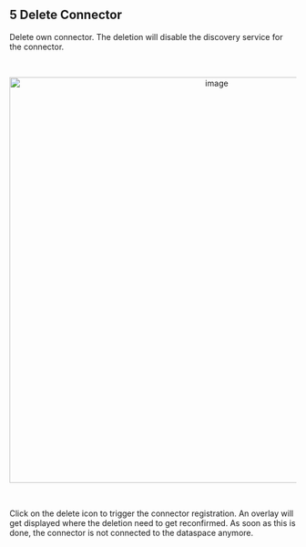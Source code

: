 ## 5 Delete Connector

Delete own connector. The deletion will disable the discovery service for the connector.

<br>

<p align="center">
<img width="712" alt="image" src="https://user-images.githubusercontent.com/94133633/219899187-f6e08c5a-5c6a-4e0b-bc5d-ab171c76ec48.png">
</p>

<br>

Click on the delete icon to trigger the connector registration. An overlay will get displayed where the deletion need to get reconfirmed. As soon as this is done, the connector is not connected to the dataspace anymore.

<br>
<br>
